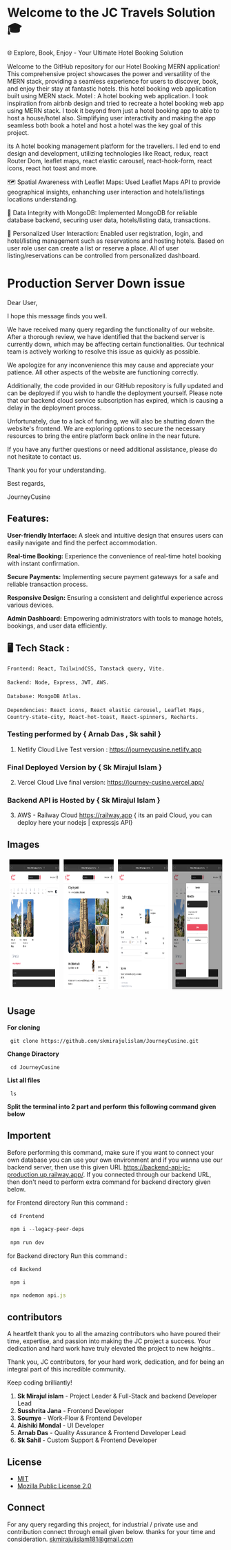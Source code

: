 # Welcome to the JC Travels Solution 🎓

🌐 Explore, Book, Enjoy - Your Ultimate Hotel Booking Solution

Welcome to the GitHub repository for our Hotel Booking MERN application! This comprehensive project showcases the power and versatility of the MERN stack, providing a seamless experience for users to discover, book, and enjoy their stay at fantastic hotels. this hotel booking web application built using MERN stack. Motel : A hotel booking web application. I took inspiration from airbnb design and tried to recreate a hotel booking web app using MERN stack. I took it beyond from just a hotel booking app to able to host a house/hotel also. Simplifying user interactivity and making the app seamless both book a hotel and host a hotel was the key goal of this project.

its A hotel booking management platform for the travellers. I led end to end design and development, utilizing technologies like React, redux, react Router Dom, leaflet maps, react elastic carousel, react-hook-form, react icons, react hot toast and more.

🗺️ Spatial Awareness with Leaflet Maps: Used Leaflet Maps API to provide geographical insights, enhanching user interaction and hotels/listings locations understanding.

💾 Data Integrity with MongoDB: Implemented MongoDB for reliable database backend, securing user data, hotels/listing data, transactions.

👤 Personalized User Interaction: Enabled user registration, login, and hotel/listing management such as reservations and hosting hotels. Based on user role user can create a list or reserve a place. All of user listing/reservations can be controlled from personalized dashboard.


# Production Server Down issue
Dear User,

I hope this message finds you well.

We have received many query regarding the functionality of our website. After a thorough review, we have identified that the backend server is currently down, which may be affecting certain functionalities. Our technical team is actively working to resolve this issue as quickly as possible.

We apologize for any inconvenience this may cause and appreciate your patience. All other aspects of the website are functioning correctly.

Additionally, the code provided in our GitHub repository is fully updated and can be deployed if you wish to handle the deployment yourself. Please note that our backend cloud service subscription has expired, which is causing a delay in the deployment process.

Unfortunately, due to a lack of funding, we will also be shutting down the website's frontend. We are exploring options to secure the necessary resources to bring the entire platform back online in the near future.

If you have any further questions or need additional assistance, please do not hesitate to contact us.

Thank you for your understanding.

Best regards,

JourneyCusine


## Features:

**User-friendly Interface:** A sleek and intuitive design that ensures users can easily navigate and find the perfect accommodation.

**Real-time Booking:** Experience the convenience of real-time hotel booking with instant confirmation.

**Secure Payments:** Implementing secure payment gateways for a safe and reliable transaction process.

**Responsive Design:** Ensuring a consistent and delightful experience across various devices.

**Admin Dashboard:** Empowering administrators with tools to manage hotels, bookings, and user data efficiently.



## 🖥️ Tech Stack :
```
Frontend: React, TailwindCSS, Tanstack query, Vite.

Backend: Node, Express, JWT, AWS. 

Database: MongoDB Atlas.

Dependencies: React icons, React elastic carousel, Leaflet Maps, Country-state-city, React-hot-toast, React-spinners, Recharts.
```
### Testing performed by { Arnab Das , Sk sahil }
1. Netlify Cloud Live Test version : https://journeycusine.netlify.app
### Final Deployed Version by { Sk Mirajul Islam }
2. Vercel Cloud Live final version: https://journey-cusine.vercel.app/
### Backend API is Hosted by { Sk Mirajul Islam }
3. AWS - Railway Cloud https://railway.app { its an paid Cloud, you can deploy here your nodejs | expressjs API}

## Images
<div style="display: flex; align-items: center;">
    <div style="flex: 1; padding: 5px;">
        <img src="https://github.com/skmirajulislam/JourneyCusine/blob/master/images/img1.png" alt="Image 1" style="width: 500px; height: 300px;">
    </div>
    <div style="flex: 1; padding: 5px;">
        <img src="https://github.com/skmirajulislam/JourneyCusine/blob/master/images/img2.png" alt="Image 2" style="width: 500px; height: 300px;">
    </div>
    <div style="flex: 1; padding: 5px;">
        <img src="https://github.com/skmirajulislam/JourneyCusine/blob/master/images/img3.png" alt="Image 3" style="width: 500px; height: 300px;">
    </div>
    <div style="flex: 1; padding: 5px;">
        <img src="https://github.com/skmirajulislam/JourneyCusine/blob/master/images/img4.png" alt="Image 4" style="width: 500px; height: 300px;">
    </div>
</div>



## Usage

**For cloning** 
```
 git clone https://github.com/skmirajulislam/JourneyCusine.git
```

**Change Diractory**
```
 cd JourneyCusine
```
**List all files**
```
 ls
```

**Split the terminal into 2 part and perform this following command given below**

## Importent
Before performing this command, make sure if you want to connect your own database you can use your own environment and if you wanna use our backend server, then use this given URL https://backend-api-jc-production.up.railway.app/. 
If you connected through our backend URL, then don't need to perform extra command for backend directory given below.


for Frontend directory Run this command :
```
 cd Frontend
```
```js
 npm i --legacy-peer-deps
```
```js
 npm run dev
```


for Backend directory Run this command :
```
 cd Backend
```
```js
 npm i 
```
```js
 npx nodemon api.js
```


## contributors

A heartfelt thank you to all the amazing contributors who have poured their time, expertise, and passion into making the JC project a success. Your dedication and hard work have truly elevated the project to new heights..

Thank you, JC contributors, for your hard work, dedication, and for being an integral part of this incredible community.

Keep coding brilliantly!

1. **Sk Mirajul islam** - Project Leader & Full-Stack and backend Developer Lead 
2. **Susshrita Jana** - Frontend Developer 
3. **Soumye** -  Work-Flow & Frontend Developer
4. **Aishiki Mondal** - UI Developer
5. **Arnab Das** - Quality Assurance & Frontend Developer Lead
6. **Sk Sahil** - Custom Support & Frontend Developer

## License

- [MIT](https://github.com/skmirajulislam/JourneyCusine/blob/master/MIT-LICENSE)
- [Mozilla Public License 2.0](https://github.com/skmirajulislam/JourneyCusine/blob/master/MOZILA-FIREFOX-LICENSE)

## Connect 
For any query regarding this project, for industrial / private use and contribution connect through email given below. thanks for your time and consideration.
skmirajulislam181@gmail.com



